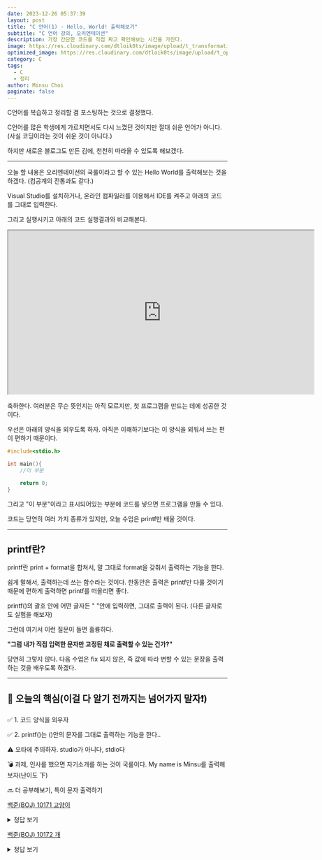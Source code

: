 ```yaml
---
date: 2023-12-26 05:37:39
layout: post
title: "C 언어(1) - Hello, World! 출력해보기"
subtitle: "C 언어 강의, 오리엔테이션"
description: 가장 간단한 코드를 직접 짜고 확인해보는 시간을 가진다.
image: https://res.cloudinary.com/dtloik0ts/image/upload/t_transformation/v1703569833/programming-careers-s_lvchit.jpg
optimized_image: https://res.cloudinary.com/dtloik0ts/image/upload/t_opt/v1703569833/programming-careers-s_lvchit.jpg
category: C
tags:
  - C
  - 정리
author: Minsu Choi
paginate: false
---
```


C언어를 복습하고 정리할 겸 포스팅하는 것으로 결정했다.

C언어를 많은 학생에게 가르치면서도 다시 느꼈던 것이지만 절대 쉬운 언어가 아니다. (사실 코딩이라는 것이 쉬운 것이 아니다.)

하지만 새로운 블로그도 만든 김에, 천천히 따라올 수 있도록 해보겠다.

---

오늘 할 내용은 오리엔테이션의 국룰이라고 할 수 있는 Hello World를 출력해보는 것을 하겠다. (컴공계의 전통과도 같다.)

Visual Studio를 설치하거나, 온라인 컴파일러를 이용해서 IDE를 켜주고 아래의 코드를 그대로 입력한다.

그리고 실행시키고 아래의 코드 실행결과와 비교해본다.

<iframe height="375px" width="700px" src="https://www.interviewbit.com/embed/snippet/3c04301f344df5c1d004"></iframe>

축하한다. 여러분은 무슨 뜻인지는 아직 모르지만, 첫 프로그램을 만드는 데에 성공한 것이다.

우선은 아래의 양식을 외우도록 하자. 아직은 이해하기보다는 이 양식을 외워서 쓰는 편이 편하기 때문이다.

```c
#include<stdio.h>

int main(){
    //이 부분

    return 0;
}
```

그리고 "이 부분"이라고 표시되어있는 부분에 코드를 넣으면 프로그램을 만들 수 있다.

코드는 당연히 여러 가지 종류가 있지만, 오늘 수업은 printf만 배울 것이다.

---

<h2>printf란? </h2>

printf란 print + format을 합쳐서, 말 그대로 format을 갖춰서 출력하는 기능을 한다.

쉽게 말해서, 출력하는데 쓰는 함수라는 것이다. 한동안은 출력은 printf만 다룰 것이기 때문에 편하게 출력하면 printf를 떠올리면 좋다.

printf()의 괄호 안에 어떤 글자든 " "안에 입력하면, 그대로 출력이 된다. (다른 글자로도 실험을 해보자)

그런데 여기서 이런 질문이 들면 훌륭하다.

**"그럼 내가 직접 입력한 문자만 고정된 채로 출력할 수 있는 건가?"**

당연히 그렇지 않다. 다음 수업은 fix 되지 않은, 즉 값에 따라 변할 수 있는 문장을 출력하는 것을 배우도록 하겠다.

---

<h2>📖 오늘의 핵심(이걸 다 알기 전까지는 넘어가지 말자❗)</h2>

✅ 1. 코드 양식을 외우자

✅ 2. printf()는 ()안의 문자를 그대로 출력하는 기능을 한다..

⚠️ 오타에 주의하자. studio가 아니다, stdio다

💣 과제, 인사를 했으면 자기소개를 하는 것이 국룰이다.
My name is Minsu를 출력해보자(난이도 下)

🔜 더 공부해보기, 특이 문자 출력하기

<u><a href = "https://www.acmicpc.net/problem/10171">백준(BOJ) 10171 고양이</a></u>

<details>
<summary>정답 보기</summary>
<div markdown="1">

```c
#include <stdio.h>

int main()
{
    printf("\\    /\\\n");
    printf(" )  ( \')\n");
    printf("(  /  )\n");
    printf(" \\(__)|");
}
```

</div>
</details>

<u><a href = "https://www.acmicpc.net/problem/10172">백준(BOJ) 10172 개</a></u>

<details>
<summary>정답 보기</summary>
<div markdown="1">

```c
#include <stdio.h>

int main()
{
    printf("|\\_/|\n");
    printf("|q p|   /}\n");
    printf("( 0 )\"\"\"\\\n");
    printf("|\"^\"`    |\n");
    printf("||_/=\\\\__|\n");
}
```

</div>
</details>
